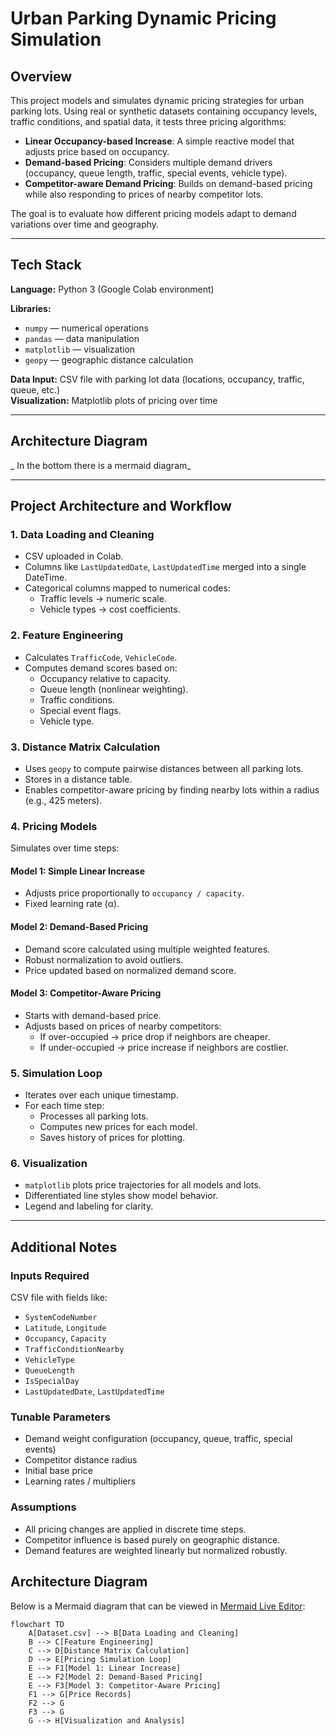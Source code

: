 # Urban Parking Dynamic Pricing Simulation

## Overview

This project models and simulates dynamic pricing strategies for urban parking lots. Using real or synthetic datasets containing occupancy levels, traffic conditions, and spatial data, it tests three pricing algorithms:

- **Linear Occupancy-based Increase**: A simple reactive model that adjusts price based on occupancy.
- **Demand-based Pricing**: Considers multiple demand drivers (occupancy, queue length, traffic, special events, vehicle type).
- **Competitor-aware Demand Pricing**: Builds on demand-based pricing while also responding to prices of nearby competitor lots.

The goal is to evaluate how different pricing models adapt to demand variations over time and geography.

---

## Tech Stack

**Language:** Python 3 (Google Colab environment)

**Libraries:**
- `numpy` — numerical operations  
- `pandas` — data manipulation  
- `matplotlib` — visualization  
- `geopy` — geographic distance calculation  

**Data Input:** CSV file with parking lot data (locations, occupancy, traffic, queue, etc.)  
**Visualization:** Matplotlib plots of pricing over time

---

## Architecture Diagram

_ In the bottom there is a mermaid diagram_

---

## Project Architecture and Workflow

### 1. Data Loading and Cleaning

- CSV uploaded in Colab.
- Columns like `LastUpdatedDate`, `LastUpdatedTime` merged into a single DateTime.
- Categorical columns mapped to numerical codes:
  - Traffic levels → numeric scale.
  - Vehicle types → cost coefficients.

### 2. Feature Engineering

- Calculates `TrafficCode`, `VehicleCode`.
- Computes demand scores based on:
  - Occupancy relative to capacity.
  - Queue length (nonlinear weighting).
  - Traffic conditions.
  - Special event flags.
  - Vehicle type.

### 3. Distance Matrix Calculation

- Uses `geopy` to compute pairwise distances between all parking lots.
- Stores in a distance table.
- Enables competitor-aware pricing by finding nearby lots within a radius (e.g., 425 meters).

### 4. Pricing Models

Simulates over time steps:

#### Model 1: Simple Linear Increase

- Adjusts price proportionally to `occupancy / capacity`.
- Fixed learning rate (α).

#### Model 2: Demand-Based Pricing

- Demand score calculated using multiple weighted features.
- Robust normalization to avoid outliers.
- Price updated based on normalized demand score.

#### Model 3: Competitor-Aware Pricing

- Starts with demand-based price.
- Adjusts based on prices of nearby competitors:
  - If over-occupied → price drop if neighbors are cheaper.
  - If under-occupied → price increase if neighbors are costlier.

### 5. Simulation Loop

- Iterates over each unique timestamp.
- For each time step:
  - Processes all parking lots.
  - Computes new prices for each model.
  - Saves history of prices for plotting.

### 6. Visualization

- `matplotlib` plots price trajectories for all models and lots.
- Differentiated line styles show model behavior.
- Legend and labeling for clarity.

---

## Additional Notes

### Inputs Required

CSV file with fields like:
- `SystemCodeNumber`
- `Latitude`, `Longitude`
- `Occupancy`, `Capacity`
- `TrafficConditionNearby`
- `VehicleType`
- `QueueLength`
- `IsSpecialDay`
- `LastUpdatedDate`, `LastUpdatedTime`

### Tunable Parameters

- Demand weight configuration (occupancy, queue, traffic, special events)
- Competitor distance radius
- Initial base price
- Learning rates / multipliers

### Assumptions

- All pricing changes are applied in discrete time steps.
- Competitor influence is based purely on geographic distance.
- Demand features are weighted linearly but normalized robustly.


## Architecture Diagram

Below is a Mermaid diagram that can be viewed in [Mermaid Live Editor](https://mermaid.live/edit):

```mermaid
flowchart TD
    A[Dataset.csv] --> B[Data Loading and Cleaning]
    B --> C[Feature Engineering]
    C --> D[Distance Matrix Calculation]
    D --> E[Pricing Simulation Loop]
    E --> F1[Model 1: Linear Increase]
    E --> F2[Model 2: Demand-Based Pricing]
    E --> F3[Model 3: Competitor-Aware Pricing]
    F1 --> G[Price Records]
    F2 --> G
    F3 --> G
    G --> H[Visualization and Analysis]



